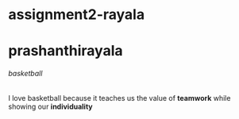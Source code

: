 # assignment2-rayala
# prashanthirayala
###### basketball
I love basketball because it teaches us the value of **teamwork** while showing our **individuality**
